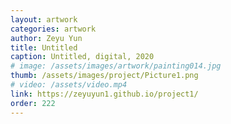 ```yaml
---
layout: artwork
categories: artwork
author: Zeyu Yun
title: Untitled
caption: Untitled, digital, 2020
# image: /assets/images/artwork/painting014.jpg
thumb: /assets/images/project/Picture1.png
# video: /assets/video.mp4
link: https://zeyuyun1.github.io/project1/
order: 222
---
```

